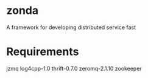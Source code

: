zonda
=====

A framework for developing distributed service fast

Requirements
============

jzmq
log4cpp-1.0
thrift-0.7.0
zeromq-2.1.10
zookeeper
